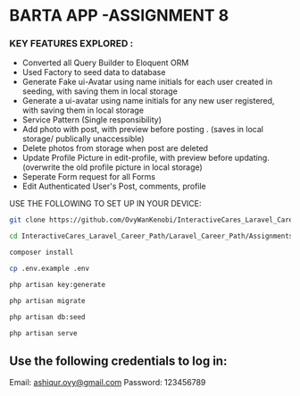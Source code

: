 
# BARTA APP -ASSIGNMENT 8

### KEY FEATURES EXPLORED :
* Converted all Query Builder to Eloquent ORM
* Used Factory to seed data to database
* Generate Fake ui-Avatar using name initials for each user created in seeding, with saving them in local storage
* Generate a ui-avatar using name initials for any new user registered, with saving them in local storage
* Service Pattern (Single responsibility)
* Add photo with post, with preview before posting . (saves in local storage/ publically unaccessible) 
* Delete photos from storage when post are deleted
* Update Profile Picture in edit-profile, with preview before updating. (overwrite the old profile picture in local storage)
* Seperate Form request for all Forms
* Edit Authenticated User's Post, comments, profile


USE THE FOLLOWING TO SET UP IN YOUR DEVICE:

```bash
git clone https://github.com/OvyWanKenobi/InteractiveCares_Laravel_Career_Path.git
```

```bash
cd InteractiveCares_Laravel_Career_Path/Laravel_Career_Path/Assignments/Assignment_9_Barta_App
```

```bash
composer install
```

```bash
cp .env.example .env
```

```bash
php artisan key:generate
```

```bash
php artisan migrate
```

```bash
php artisan db:seed
```

```bash
php artisan serve
```

## Use the following credentials to log in:
Email: ashiqur.ovy@gmail.com
Password: 123456789

